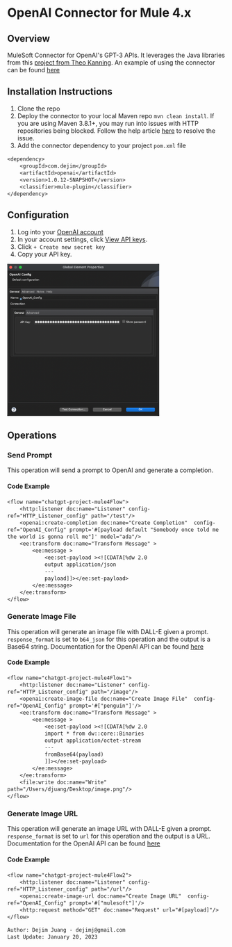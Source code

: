 # OpenAI Connector for Mule 4.x

## Overview
MuleSoft Connector for OpenAI's GPT-3 APIs. It leverages the Java libraries from this [project from Theo Kanning](https://github.com/TheoKanning/openai-java). An example of using the connector can be found [here](https://github.com/djuang1/openai-example-mule4)

## Installation Instructions

1.  Clone the repo
2.  Deploy the connector to your local Maven repo  `mvn clean install`. If you are using Maven 3.8.1+, you may run into issues with HTTP repositories being blocked. Follow the help article [here](https://help.mulesoft.com/s/article/Maven-error-when-building-application-Blocked-Mirror-for-repositories) to resolve the issue. 
3.  Add the connector dependency to your project `pom.xml` file

```
<dependency>
    <groupId>com.dejim</groupId>
    <artifactId>openai</artifactId>
    <version>1.0.12-SNAPSHOT</version>
    <classifier>mule-plugin</classifier>
</dependency>
```

## Configuration

1. Log into your [OpenAI account](https://beta.openai.com/login/)
2. In your account settings, click [View API keys](https://beta.openai.com/account/api-keys).
3. Click `+ Create new secret key`
4. Copy your API key.

<img src="https://raw.githubusercontent.com/djuang1/openai-connector/main/docs/openai_config.png" width="350"/>

## Operations

### Send Prompt

This operation will send a prompt to OpenAI and generate a completion.

#### Code Example
```
<flow name="chatgpt-project-mule4Flow">
    <http:listener doc:name="Listener" config-ref="HTTP_Listener_config" path="/test"/>
    <openai:create-completion doc:name="Create Completion"  config-ref="OpenAI_Config" prompt='#[payload default "Somebody once told me the world is gonna roll me"]' model="ada"/>
    <ee:transform doc:name="Transform Message" >
        <ee:message >
            <ee:set-payload ><![CDATA[%dw 2.0
            output application/json
            ---
            payload]]></ee:set-payload>
        </ee:message>
    </ee:transform>
</flow>
```


### Generate Image File

This operation will generate an image file with DALL-E given a prompt. `response_format` is set to `b64_json` for this operation and the output is a Base64 string. Documentation for the OpenAI API can be found [here](https://beta.openai.com/docs/api-reference/images/create)

#### Code Example
```
<flow name="chatgpt-project-mule4Flow1">
    <http:listener doc:name="Listener" config-ref="HTTP_Listener_config" path="/image"/>
    <openai:create-image-file doc:name="Create Image File"  config-ref="OpenAI_Config" prompt='#["penguin"]'/>
    <ee:transform doc:name="Transform Message" >
        <ee:message >
            <ee:set-payload ><![CDATA[%dw 2.0
            import * from dw::core::Binaries
            output application/octet-stream
            ---
            fromBase64(payload)
            ]]></ee:set-payload>
        </ee:message>
    </ee:transform>
    <file:write doc:name="Write" path="/Users/djuang/Desktop/image.png"/>
</flow>
```

### Generate Image URL

This operation will generate an image URL with DALL-E given a prompt. `response_format` is set to `url` for this operation and the output is a URL. Documentation for the OpenAI API can be found [here](https://beta.openai.com/docs/api-reference/images/create)

#### Code Example
```
<flow name="chatgpt-project-mule4Flow2">
    <http:listener doc:name="Listener" config-ref="HTTP_Listener_config" path="/url"/>
    <openai:create-image-url doc:name="Create Image URL"  config-ref="OpenAI_Config" prompt='#["mulesoft"]'/>
    <http:request method="GET" doc:name="Request" url="#[payload]"/>
</flow>
```

```
Author: Dejim Juang - dejimj@gmail.com
Last Update: January 20, 2023
```
